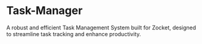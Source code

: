 # Task-Manager
A robust and efficient Task Management System built for Zocket, designed to streamline task tracking and enhance productivity.
